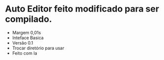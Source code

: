 # Auto Editor feito modificado para ser compilado.
- Margem 0,01s
- Inteface Basica
- Versão 0.1
- Trocar diretório para usar
- Feito com Ia 
